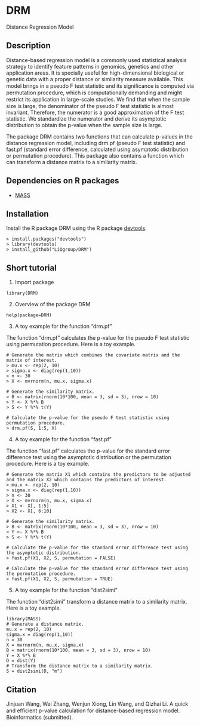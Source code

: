 # DRM
Distance Regression Model

## Description
Distance-based regression model is a commonly used statistical analysis strategy to identify feature patterns in genomics, genetics and other application areas. It is specially useful for high-dimensional biological or genetic data with a proper distance or similarity measure available. This model brings in a pseudo F test statistic and its signiﬁcance is computed via permutation procedure, which is computationally demanding and might restrict its application in large-scale studies. We ﬁnd that when the sample size is large, the denominator of the pseudo F test statistic is almost invariant. Therefore, the numerator is a good approximation of the F test statistic. We standardize the numerator and derive its asymptotic distribution to obtain the p-value when the sample size is large. 

The package DRM contains two functions that can calculate p-values in the distance regression model, including drm.pf (pseudo F test statistic) and fast.pf (standard error difference, calculated using asymptotic distribution or permutation procedure). This package also contains a function which can transform a distance matrix to a similarity matrix.

## Dependencies on R packages
 * [MASS](https://cran.r-project.org/web/packages/MASS/index.html)

## Installation
Install the R package DRM using the R package [devtools](https://github.com/r-lib/devtools).

```
> install.packages("devtools")
> library(devtools) 
> install_github("LiQgroup/DRM")
```

## Short tutorial
1.	Import package

```
library(DRM)
```

2.	Overview of the package DRM

```
help(package=DRM)
```

3.	A toy example for the function “drm.pf”

The function “drm.pf” calculates the p-value for the pseudo F test statistic using permutation procedure. Here is a toy example.

```
# Generate the matrix which combines the covariate matrix and the matrix of interest.
> mu.x <- rep(2, 10)
> sigma.x <- diag(rep(1,10))
> n <- 30
> X <- mvrnorm(n, mu.x, sigma.x)

# Generate the similarity matrix.
> B <- matrix(rnorm(10*100, mean = 3, sd = 3), nrow = 10)
> Y <- X %*% B
> S <- Y %*% t(Y)

# Calculate the p-value for the pseudo F test statistic using permutation procedure.
> drm.pf(S, 1:5, X)
```
4.	A toy example for the function “fast.pf”

The function “fast.pf” calculates the p-value for the standard error difference test using the asymptotic distribution or the permutation procedure. Here is a toy example.

```
# Generate the matrix X1 which contains the predictors to be adjusted and the matrix X2 which contains the predictors of interest.
> mu.x <- rep(2, 10)
> sigma.x <- diag(rep(1,10))
> n <- 30
> X <- mvrnorm(n, mu.x, sigma.x)
> X1 <- X[, 1:5]
> X2 <- X[, 6:10]

# Generate the similarity matrix.
> B <- matrix(rnorm(10*100, mean = 3, sd = 3), nrow = 10)
> Y <- X %*% B
> S <- Y %*% t(Y)

# Calculate the p-value for the standard error difference test using the asymptotic distribution.
> fast.pf(X1, X2, S, permutation = FALSE)

# Calculate the p-value for the standard error difference test using the permutation procedure.
> fast.pf(X1, X2, S, permutation = TRUE)
```
5.	A toy example for the function “dist2simi”

The function “dist2simi” transform a distance matrix to a similarity matrix. Here is a toy example.

```
library(MASS)
# Generate a distance matrix.
mu.x = rep(2, 10)
sigma.x = diag(rep(1,10))
n = 30
X = mvrnorm(n, mu.x, sigma.x)
B = matrix(rnorm(10*100, mean = 3, sd = 3), nrow = 10)
Y = X %*% B
D = dist(Y)
# Transform the distance matrix to a similarity matrix.
S = dist2simi(D, "m")
```
## Citation
Jinjuan Wang, Wei Zhang, Wenjun Xiong, Lin Wang, and Qizhai Li. A quick and efﬁcient p-value calculation for distance-based regression model. Bioinformatics (submitted).
